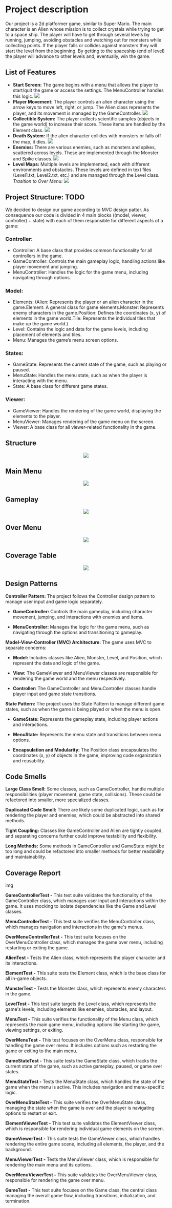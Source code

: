 # Project description
Our project is a 2d platformer game, similar to Super Mario. The main character is an Alien whose mission is to collect crystals while trying to get to a space ship. The player will have to get through several levels by running, jumping, avoiding obstacles and watching out for monsters while collecting points. If the player falls or collides against monsters they will start the level from the beginning. By getting to the spaceship (end of level) the player will advance to other levels and, eventually, win the game.

## List of Features
* **Start Screen:** The game begins with a menu that allows the player to start/quit the game or access the settings. The MenuController handles this logic.
  <img src="docs/images/Alien_MainMenu.gif"/>
* **Player Movement:** The player controls an alien character using the arrow keys to move left, right, or jump. The Alien class represents the player, and its movement is managed by the GameController.
  <img src="docs/images/Alien_PlayerMovement.gif"/>
* **Collectible System:** The player collects scientific samples (objects in the game world) to increase their score. These items are handled by the Element class.
  <img src="docs/images/Alien_CollectibleSystem.gif"/>
* **Death System:** If the alien character collides with monsters or falls off the map, it dies.
  <img src="docs/images/Alien_DeathSystem.gif"/>
* **Enemies:** There are various enemies, such as monsters and spikes, scattered across levels. These are implemented through the Monster and Spike classes.
  <img src="docs/images/Alien_Enemies.gif"/>
* **Level Maps:** Multiple levels are implemented, each with different environments and obstacles. These levels are defined in text files (Level1.txt, Level2.txt, etc.) and are managed through the Level class. _Trasition to Over Menu:_
  <img src="docs/images/Alien_Overmenu.gif"/>

## Project Structure: TODO
We decided to design our game according to MVC design patter. As consequence our code is divided in 4 main blocks ((model, viewer, controller) + state) with each of them responsible for different aspects of a game: 

### Controller:
* Controller: A base class that provides common functionality for all controllers in the game.
* GameController: Controls the main gameplay logic, handling actions like player movement and jumping.
* MenuController: Handles the logic for the game menu, including navigating through options.
### Model:
* Elements: (Alien: Represents the player or an alien character in the game.Element: A general class for game elements.Monster: Represents enemy characters in the game.Position: Defines the coordinates (x, y) of elements in the game world.Tile: Represents the individual tiles that make up the game world.)
* Level: Contains the logic and data for the game levels, including placement of elements and tiles.
* Menu: Manages the game’s menu screen options.
### States:
* GameState: Represents the current state of the game, such as playing or paused.
* MenuState: Handles the menu state, such as when the player is interacting with the menu.
* State: A base class for different game states.
### Viewer:
* GameViewer: Handles the rendering of the game world, displaying the elements to the player.
* MenuViewer: Manages rendering of the game menu on the screen.
* Viewer: A base class for all viewer-related functionality in the game.

## Structure
<p align="center">
  <img src="docs/images/AlienWalkUML.png"/>
</p>

## Main Menu
<p align="center">
  <img src="docs/images/Menu.png"/>
</p>

## Gameplay
<p align="center">
  <img src="docs/images/Gameplay.png"/>
</p>

## Over Menu
<p align="center">
  <img src="docs/images/OverMenuwithscore.png"/>
</p>

## Coverage Table
<p align="center">
  <img src="docs/images/CoverageTable.png"/>
</p>

## Design Patterns
**Controller Pattern:** The project follows the Controller design pattern to manage user input and game logic separately.

* **GameController:** Controls the main gameplay, including character movement, jumping, and interactions with enemies and items.
    
* **MenuController:** Manages the logic for the game menu, such as navigating through the options and transitioning to gameplay.

**Model-View-Controller (MVC) Architecture:** The game uses MVC to separate concerns:

* **Model:** Includes classes like Alien, Monster, Level, and Position, which represent the data and logic of the game.
    
* **View:** The GameViewer and MenuViewer classes are responsible for rendering the game world and the menu respectively.
    
* **Controller:** The GameController and MenuController classes handle player input and game state transitions.

**State Pattern:** The project uses the State Pattern to manage different game states, such as when the game is being played or when the menu is open.

* **GameState:** Represents the gameplay state, including player actions and interactions.
    
* **MenuState:** Represents the menu state and transitions between menu options.
    
* **Encapsulation and Modularity:** The Position class encapsulates the coordinates (x, y) of objects in the game, improving code organization and reusability.

## Code Smells
**Large Class Smell:** Some classes, such as GameController, handle multiple responsibilities (player movement, game state, collisions). These could be refactored into smaller, more specialized classes.

**Duplicated Code Smell:** There are likely some duplicated logic, such as for rendering the player and enemies, which could be abstracted into shared methods.

**Tight Coupling:** Classes like GameController and Alien are tightly coupled, and separating concerns further could improve testability and flexibility.

**Long Methods:** Some methods in GameController and GameState might be too long and could be refactored into smaller methods for better readability and maintainability.

## Coverage Report

img

**GameControllerTest -** This test suite validates the functionality of the GameController class, which manages user input and interactions within the game. It uses mocking to isolate dependencies like the Game and Level classes.

**MenuControllerTest -** This test suite verifies the MenuController class, which manages navigation and interactions in the game's menus.

**OverMenuControllerTest -** This test suite focuses on the OverMenuController class, which manages the game over menu, including restarting or exiting the game.

**AlienTest -** Tests the Alien class, which represents the player character and its interactions.

**ElementTest -** This suite tests the Element class, which is the base class for all in-game objects.

**MonsterTest -** Tests the Monster class, which represents enemy characters in the game.

**LevelTest -** This test suite targets the Level class, which represents the game's levels, including elements like enemies, obstacles, and layout.

**MenuTest -** This suite verifies the functionality of the Menu class, which represents the main game menu, including options like starting the game, viewing settings, or exiting.

**OverMenuTest -** This test focuses on the OverMenu class, responsible for handling the game over menu. It includes options such as restarting the game or exiting to the main menu.

**GameStateTest -** This suite tests the GameState class, which tracks the current state of the game, such as active gameplay, paused, or game over states.

**MenuStateTest -** Tests the MenuState class, which handles the state of the game when the menu is active. This includes navigation and menu-specific logic.

**OverMenuStateTest -** This suite verifies the OverMenuState class, managing the state when the game is over and the player is navigating options to restart or exit.

**ElementViewerTest -** This test suite validates the ElementViewer class, which is responsible for rendering individual game elements on the screen.

**GameViewerTest -** This suite tests the GameViewer class, which handles rendering the entire game scene, including all elements, the player, and the background.

**MenuViewerTest -** Tests the MenuViewer class, which is responsible for rendering the main menu and its options.

**OverMenuViewerTest -** This suite validates the OverMenuViewer class, responsible for rendering the game over menu.

**GameTest -** This test suite focuses on the Game class, the central class managing the overall game flow, including transitions, initialization, and termination.

